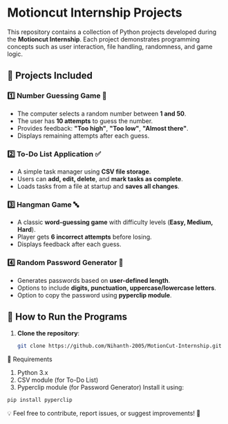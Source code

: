 # Motioncut Internship Projects

This repository contains a collection of Python projects developed during the **Motioncut Internship**. Each project demonstrates programming concepts such as user interaction, file handling, randomness, and game logic.

## 📌 Projects Included

### 1️⃣ Number Guessing Game 🎯
- The computer selects a random number between **1 and 50**.
- The user has **10 attempts** to guess the number.
- Provides feedback: **"Too high"**, **"Too low"**, **"Almost there"**.
- Displays remaining attempts after each guess.

### 2️⃣ To-Do List Application ✅
- A simple task manager using **CSV file storage**.
- Users can **add, edit, delete**, and **mark tasks as complete**.
- Loads tasks from a file at startup and **saves all changes**.

### 3️⃣ Hangman Game 🔤
- A classic **word-guessing game** with difficulty levels (**Easy, Medium, Hard**).
- Player gets **6 incorrect attempts** before losing.
- Displays feedback after each guess.

### 4️⃣ Random Password Generator 🔐
- Generates passwords based on **user-defined length**.
- Options to include **digits, punctuation, uppercase/lowercase letters**.
- Option to copy the password using **pyperclip module**.

## 🚀 How to Run the Programs
1. **Clone the repository**:
   ```bash
   git clone https://github.com/Nihanth-2005/MotionCut-Internship.git

📌 Requirements
1. Python 3.x
2. CSV module (for To-Do List)
3. Pyperclip module (for Password Generator)
Install it using:
```bash
pip install pyperclip
```

💡 Feel free to contribute, report issues, or suggest improvements! 🚀


